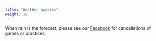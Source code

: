 ```yaml
---
title: "Weather updates"
weight: 10
---
```


When rain is the forecast, please see
our [Facebook](https://www.facebook.com/NorthsideSoccerLeague/) for
cancellations of games or practices.



